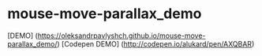 # mouse-move-parallax_demo

[DEMO] (https://oleksandrpavlyshch.github.io/mouse-move-parallax_demo/)
[Codepen DEMO] (http://codepen.io/alukard/pen/AXQBAR)
